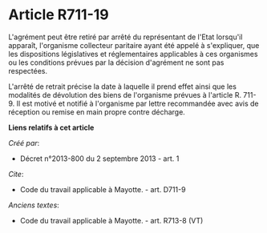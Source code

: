 # Article R711-19

L'agrément peut être retiré par arrêté du représentant de l'Etat lorsqu'il apparaît, l'organisme collecteur paritaire ayant
été appelé à s'expliquer, que les dispositions législatives et réglementaires applicables à ces organismes ou les conditions
prévues par la décision d'agrément ne sont pas respectées. 

L'arrêté de retrait précise la date à laquelle il prend effet ainsi que les modalités de dévolution des biens de l'organisme
prévues à l'article R. 711-9. Il est motivé et notifié à l'organisme par lettre recommandée avec avis de réception ou remise
en main propre contre décharge.

**Liens relatifs à cet article**

_Créé par_:

  - Décret n°2013-800 du 2 septembre 2013 - art. 1

_Cite_:

  - Code du travail applicable à Mayotte. - art. D711-9

_Anciens textes_:

  - Code du travail applicable à Mayotte. - art. R713-8 (VT)

